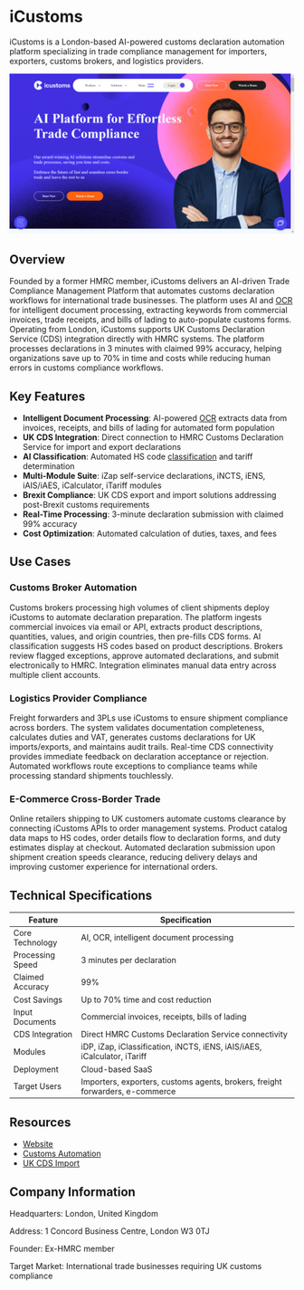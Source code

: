 # iCustoms

iCustoms is a London-based AI-powered customs declaration automation platform specializing in trade compliance management for importers, exporters, customs brokers, and logistics providers.

![iCustoms](assets/icustoms.png)


## Overview

Founded by a former HMRC member, iCustoms delivers an AI-driven Trade Compliance Management Platform that automates customs declaration workflows for international trade businesses. The platform uses AI and [OCR](../../capabilities/ocr/index.md) for intelligent document processing, extracting keywords from commercial invoices, trade receipts, and bills of lading to auto-populate customs forms. Operating from London, iCustoms supports UK Customs Declaration Service (CDS) integration directly with HMRC systems. The platform processes declarations in 3 minutes with claimed 99% accuracy, helping organizations save up to 70% in time and costs while reducing human errors in customs compliance workflows.

## Key Features

- **Intelligent Document Processing**: AI-powered [OCR](../../capabilities/ocr/index.md) extracts data from invoices, receipts, and bills of lading for automated form population
- **UK CDS Integration**: Direct connection to HMRC Customs Declaration Service for import and export declarations
- **AI Classification**: Automated HS code [classification](../../capabilities/classification/index.md) and tariff determination
- **Multi-Module Suite**: iZap self-service declarations, iNCTS, iENS, iAIS/iAES, iCalculator, iTariff modules
- **Brexit Compliance**: UK CDS export and import solutions addressing post-Brexit customs requirements
- **Real-Time Processing**: 3-minute declaration submission with claimed 99% accuracy
- **Cost Optimization**: Automated calculation of duties, taxes, and fees

## Use Cases

### Customs Broker Automation

Customs brokers processing high volumes of client shipments deploy iCustoms to automate declaration preparation. The platform ingests commercial invoices via email or API, extracts product descriptions, quantities, values, and origin countries, then pre-fills CDS forms. AI classification suggests HS codes based on product descriptions. Brokers review flagged exceptions, approve automated declarations, and submit electronically to HMRC. Integration eliminates manual data entry across multiple client accounts.

### Logistics Provider Compliance

Freight forwarders and 3PLs use iCustoms to ensure shipment compliance across borders. The system validates documentation completeness, calculates duties and VAT, generates customs declarations for UK imports/exports, and maintains audit trails. Real-time CDS connectivity provides immediate feedback on declaration acceptance or rejection. Automated workflows route exceptions to compliance teams while processing standard shipments touchlessly.

### E-Commerce Cross-Border Trade

Online retailers shipping to UK customers automate customs clearance by connecting iCustoms APIs to order management systems. Product catalog data maps to HS codes, order details flow to declaration forms, and duty estimates display at checkout. Automated declaration submission upon shipment creation speeds clearance, reducing delivery delays and improving customer experience for international orders.

## Technical Specifications

| Feature | Specification |
|---------|---------------|
| Core Technology | AI, OCR, intelligent document processing |
| Processing Speed | 3 minutes per declaration |
| Claimed Accuracy | 99% |
| Cost Savings | Up to 70% time and cost reduction |
| Input Documents | Commercial invoices, receipts, bills of lading |
| CDS Integration | Direct HMRC Customs Declaration Service connectivity |
| Modules | iDP, iZap, iClassification, iNCTS, iENS, iAIS/iAES, iCalculator, iTariff |
| Deployment | Cloud-based SaaS |
| Target Users | Importers, exporters, customs agents, brokers, freight forwarders, e-commerce |

## Resources

- [Website](https://www.icustoms.ai)
- [Customs Automation](https://www.icustoms.ai/customs-automation/)
- [UK CDS Import](https://www.icustoms.ai/uk-cds-import/)

## Company Information

Headquarters: London, United Kingdom

Address: 1 Concord Business Centre, London W3 0TJ

Founder: Ex-HMRC member

Target Market: International trade businesses requiring UK customs compliance

